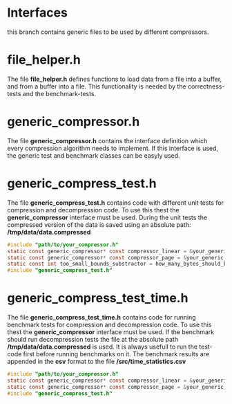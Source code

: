 # Interfaces

this branch contains generic files to be used by different compressors.

# file_helper.h
The file **file_helper.h** defines functions to load data from a file into a buffer, and from a buffer into a file. This functionality is needed by the correctness-tests and the benchmark-tests.

# generic_compressor.h
The file **generic_compressor.h** contains the interface definition which every compression algorithm needs to implement. If this interface is used, the generic test and benchmark classes can be easyly used.

# generic_compress_test.h
The file **generic_compress_test.h** contains code with different unit tests for compression and decompression code. To use this thest the **generic_compressor** interface must be used. During the unit tests the compressed version of the data is saved using an absolute path: **/tmp/data/data.compressed**

```C
#include "path/to/your_compressor.h"
static const generic_compressor* const compressor_linear = &your_generic_compressor_linear;
static const generic_compressor* const compressor_page = &your_generic_compressor_page;
static const int too_small_bounds_substractor = how_many_bytes_should_be_at_least_substracted_for_this_kind_of_test;
#include "generic_compress_test.h"
```

# generic_compress_test_time.h
The file **generic_compress_test_time.h** contains code for running benchmark tests for compression and decompression code. To use this thest the **generic_compressor** interface must be used. If the benchmark should run decompression tests the file at the absolute path **/tmp/data/data.compressed** is used. It is always usefull to run the test-code first before running benchmarks on it. The benchmark results are appended in the **csv** format to the file **/src/time_statistics.csv**

```c
#include "path/to/your_compressor.h"
static const generic_compressor* const compressor_linear = &your_generic_compressor_linear;
static const generic_compressor* const compressor_page = &your_generic_compressor_page;
#include "generic_compress_test.h"
```

